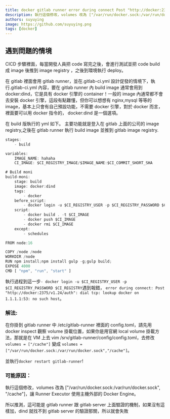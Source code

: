 ```yaml
---
title: docker gitlab runner error during connect Post "http://docker:2375/v1.24/auth" dial tcp lookup docker on 1.1.1.1:53 no such host
description: 執行這個修改，volumes 改為 ["/var/run/docker.sock:/var/run/docker.sock", "/cache"]，讓 Runner Executor 使用主機外部的 Docker Engine。所以推測，這可能是 gitlab runner 跟 gitlab server 上面驗證的機制，如果沒有這樣加，dind 就找不到 gitlab server 的驗證那關，所以就會失敗
authors: suyuying
image: https://github.com/suyuying.png
tags: [docker]
---
```


## 遇到問題的情境

CICD 步驟裡面，每當開發人員把 code 寫完之後，會進行測試並把 code build 成 image 後推到 image registry
，之後到環境執行 deploy。

在 gitlab 裡面會用 gitlab runner，並在.gitlab-ci.yml 設計促發的情境下，執行.gitlab-ci.yml 內容，要在 gitlab runner 內 build image 通常會用到 docker:dind，它是具有 docker 引擎的 container！一般的 image 內通常都不會去安裝 docker 引擎，這段有點難懂，但你可以想想有 nginx,mysql 等等的 image，基本上只會有自己預設功能，不需要 docker 引擎，對於 docker 而言，裡面要可以用 docker 指令的， docker:dind 是一個選項。

在 build 版執行的 yml 如下。
主要功能就是登入在 gitlab 上面的公司的 image registry,之後在 gitlab runner 執行 build image 並推到 gitlab image registry.

```jsx title=".gitlab-ci.yml"
stages:
    - build

variables:
    IMAGE_NAME: hahaha
    CI_IMAGE: $CI_REGISTRY_IMAGE/$IMAGE_NAME:$CI_COMMIT_SHORT_SHA

# Build moni
build-moni:
    stage: build
    image: docker:dind
    tags:
        - docker
    before_script:
        - docker login -u $CI_REGISTRY_USER -p $CI_REGISTRY_PASSWORD $CI_REGISTRY
    script:
        - docker build . -t $CI_IMAGE
        - docker push $CI_IMAGE
        - docker rmi $CI_IMAGE
    except:
        - schedules


```

```jsx title="Dockerfile"
FROM node:16

COPY /node /node
WORKDIR /node
RUN npm install;npm install gulp -g;gulp build;
EXPOSE 4000
CMD [ "npm", "run", "start" ]
```

執行過程到這一步`- docker login -u $CI_REGISTRY_USER -p $CI_REGISTRY_PASSWORD $CI_REGISTRY`遇到報錯，
`error during connect: Post "http://docker:2375/v1.24/auth": dial tcp: lookup docker on 1.1.1.1:53: no such host`。

### 解法:

在你掛到 gitlab runner 中 /etc/gitlab-runner 裡面的 config.toml，請先用 docker inspect 觀察 volume 掛載位置，如果你是用官網 local volume 掛載方法，那就是在 VM 上去 vim /srv/gitlab-runner/config/config.toml，去修改
`volumes = ["/cache"]` 變成
`volumes = ["/var/run/docker.sock:/var/run/docker.sock","/cache"]`。

並執行`docker restart gitlab-runner`!

### 可能原因：

執行這個修改，volumes 改為 ["/var/run/docker.sock:/var/run/docker.sock", "/cache"]，讓 Runner Executor 使用主機外部的 Docker Engine。

所以推測，這可能是 gitlab runner 跟 gitlab server 上面驗證的機制，如果沒有這樣加，dind 就找不到 gitlab server 的驗證那關，所以就會失敗
